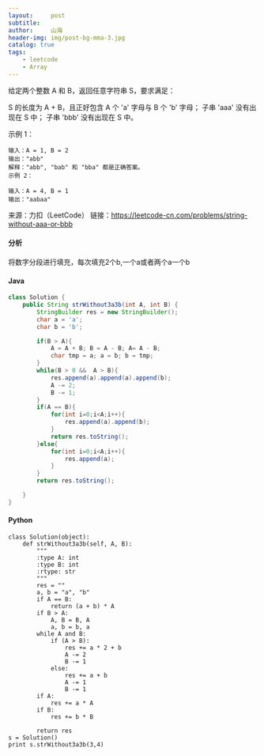 ```yaml
---
layout:     post
subtitle:   
author:     山海
header-img: img/post-bg-mma-3.jpg
catalog: true
tags:
    - leetcode
    - Array
---
```



给定两个整数 A 和 B，返回任意字符串 S，要求满足：

S 的长度为 A + B，且正好包含 A 个 'a' 字母与 B 个 'b' 字母；
子串 'aaa' 没有出现在 S 中；
子串 'bbb' 没有出现在 S 中。
 

示例 1：

    输入：A = 1, B = 2
    输出："abb"
    解释："abb", "bab" 和 "bba" 都是正确答案。
    示例 2：

    输入：A = 4, B = 1
    输出："aabaa"

来源：力扣（LeetCode）
链接：https://leetcode-cn.com/problems/string-without-aaa-or-bbb


#### 分析
将数字分段进行填充，每次填充2个b,一个a或者两个a一个b


#### Java
```java
class Solution {
    public String strWithout3a3b(int A, int B) {
        StringBuilder res = new StringBuilder();
        char a = 'a';
        char b = 'b';

        if(B > A){
            A = A + B; B = A - B; A= A - B;
            char tmp = a; a = b; b = tmp;
        }
        while(B > 0 &&  A > B){
            res.append(a).append(a).append(b);
            A -= 2;
            B -= 1;
        }
        if(A == B){
            for(int i=0;i<A;i++){
                res.append(a).append(b);
            }
            return res.toString();
        }else{
            for(int i=0;i<A;i++){
                res.append(a);
            }
        }
        return res.toString();

    }
}
```

#### Python
```cython
class Solution(object):
    def strWithout3a3b(self, A, B):
        """
        :type A: int
        :type B: int
        :rtype: str
        """
        res = ""
        a, b = "a", "b"
        if A == B:
            return (a + b) * A
        if B > A:
            A, B = B, A
            a, b = b, a
        while A and B:
            if (A > B):
                res += a * 2 + b
                A -= 2
                B -= 1
            else:
                res += a + b
                A -= 1
                B -= 1
        if A:
            res += a * A
        if B:
            res += b * B

        return res
s = Solution()
print s.strWithout3a3b(3,4)
```







